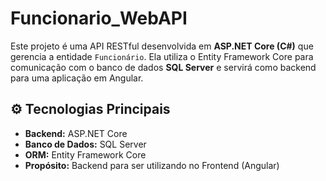 # Funcionario_WebAPI

Este projeto é uma API RESTful desenvolvida em **ASP.NET Core (C#)** que gerencia a entidade `Funcionário`.
Ela utiliza o Entity Framework Core para comunicação com o banco de dados **SQL Server** e servirá como backend para uma aplicação em Angular.

## ⚙️ Tecnologias Principais

* **Backend:** ASP.NET Core
* **Banco de Dados:** SQL Server
* **ORM:** Entity Framework Core
* **Propósito:** Backend para ser utilizando no Frontend (Angular)

